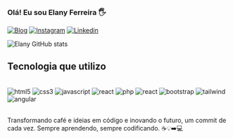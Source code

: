 ### Olá! Eu sou Elany Ferreira 🖐️

[![Blog](https://img.shields.io/website?label=ElanyFerreira.com&style=for-the-badge&url=https://elany-portfoliodev.vercel.app/)](https://elany-portfoliodev.vercel.app/)
 [![Instagram](https://img.shields.io/badge/Instagram-E4405F?style=for-the-badge&logo=instagram&logoColor=white)](https://www.instagram.com/e.bsouzaa/) [![Linkedin](https://img.shields.io/badge/LinkedIn-0077B5?style=for-the-badge&logo=linkedin&logoColor=white)](https://www.linkedin.com/in/elany-de-souza-77b2b3140/)

![Elany GitHub stats](https://github-readme-stats.vercel.app/api?username=ElanyFS&show_icons=true&theme=radical)

## Tecnologia que utilizo

<div style="display: inline_block">
<br/>
<img align="center" alt="html5" src="https://img.shields.io/badge/HTML5-E34F26?style=for-the-badge&logo=html5&logoColor=white" />
<img align="center" alt="css3" src="https://img.shields.io/badge/CSS3-1572B6?style=for-the-badge&logo=css3&logoColor=white" />
<img align="center" alt="javascript" src="https://img.shields.io/badge/JavaScript-323330?style=for-the-badge&logo=javascript&logoColor=F7DF1E" />
<img align="center" alt="react" src="https://img.shields.io/badge/HTML5-E34F26?style=for-the-badge&logo=html5&logoColor=white" />
<img align="center" alt="php" src="https://img.shields.io/badge/PHP-777BB4?style=for-the-badge&logo=php&logoColor=white" />
<img align="center" alt="react" src="https://img.shields.io/badge/React-20232A?style=for-the-badge&logo=react&logoColor=61DAFB" />
<img align="center" alt="bootstrap" src="https://img.shields.io/badge/Bootstrap-563D7C?style=for-the-badge&logo=bootstrap&logoColor=white" />
<img align="center" alt="tailwind" src="https://img.shields.io/badge/Tailwind_CSS-38B2AC?style=for-the-badge&logo=tailwind-css&logoColor=white" />
<img align="center" alt="angular" src="https://img.shields.io/badge/Angular-DD0031?style=for-the-badge&logo=angular&logoColor=white" />

</div>

<br/>

Transformando café e ideias em código e inovando o futuro, um commit de cada vez. Sempre aprendendo, sempre codificando. ☕💡➡️💻



